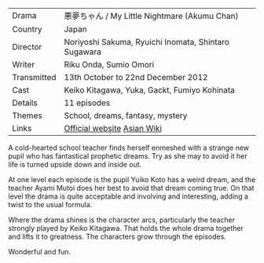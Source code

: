 | | |
|-|-|
Drama|&#24746;&#22818;&#12385;&#12419;&#12435; / My Little Nightmare (Akumu Chan)
Country|Japan
Director|Noriyoshi Sakuma, Ryuichi Inomata, Shintaro Sugawara
Writer| Riku Onda, Sumio Omori
Transmitted|13th October to 22nd December 2012
Cast|Keiko Kitagawa, Yuka, Gackt, Fumiyo Kohinata
Details|11 episodes
Themes|School, dreams, fantasy, mystery
Links|[Official website](http://www.ntv.co.jp/akumu/) [Asian Wiki](http://asianwiki.com/My_Little_Nightmare_-_Akumu-chan)

A cold-hearted school teacher finds herself enmeshed with a strange new
pupil who has fantastical prophetic dreams. Try as she may to avoid it
her life is turned upside down and inside out.

At one level each episode is the pupil Yuiko Koto has a weird dream, and
the teacher Ayami Mutoi does her best to avoid that dream coming true. On that
level the drama is quite acceptable and involving and interesting,
adding a twist to the usual formula.

Where the drama shines is the character arcs, particularly the teacher
strongly played by Keiko Kitagawa. That holds the whole drama together
and lifts it to greatness. The characters grow through the episodes.

Wonderful and fun.